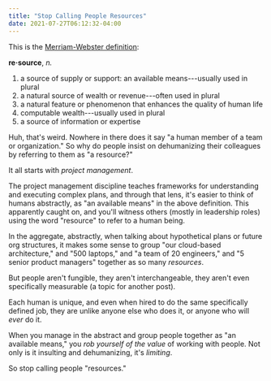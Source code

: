 ```yaml
---
title: "Stop Calling People Resources"
date: 2021-07-27T06:12:32-04:00
---
```


This is the [Merriam-Webster definition](https://www.merriam-webster.com/dictionary/resource):

**re·source**, *n.*

1. a source of supply or support: an available means---usually used in plural
2. a natural source of wealth or revenue---often used in plural
3. a natural feature or phenomenon that enhances the quality of human life
4. computable wealth---usually used in plural
5. a source of information or expertise

Huh, that's weird. Nowhere in there does it say "a human member of a team or
organization." So why do people insist on dehumanizing their colleagues by
referring to them as "a resource?"

<!--more-->

It all starts with *project management*.

The project management discipline teaches frameworks for understanding and
executing complex plans, and through that lens, it's easier to think of
humans abstractly, as "an available means" in the above definition. This
apparently caught on, and you'll witness others (mostly in leadership roles)
using the word "resource" to refer to a human being.

In the aggregate, abstractly, when talking about hypothetical plans or future
org structures, it makes some sense to group "our cloud-based architecture," and
"500 laptops," and "a team of 20 engineers," and "5 senior product managers"
together as so many *resources*.

But people aren't fungible, they aren't interchangeable, they aren't even
specifically measurable (a topic for another post).

Each human is unique, and even when hired to do the same specifically defined
job, they are unlike anyone else who does it, or anyone who will *ever* do it.

When you manage in the abstract and group people together as "an available
means," you *rob yourself of the value* of working with people. Not only is it
insulting and dehumanizing, it's *limiting*.

So stop calling people "resources."
